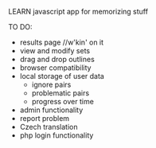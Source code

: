 LEARN
javascript app for memorizing stuff

TO DO:
- results page //w'kin' on it
- view and modify sets
- drag and drop outlines
- browser compatibility
- local storage of user data
	* ignore pairs
	* problematic pairs
	* progress over time
- admin functionality
- report problem
- Czech translation
- php login functionality
